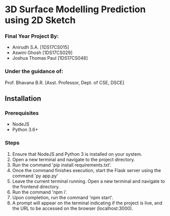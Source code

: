 # 3D Surface Modelling Prediction using 2D Sketch

### Final Year Project By:
- Anirudh S.A. [1DS17CS015]
- Aswini Ghosh [1DS17CS029]
- Joshua Thomas Paul [1DS17CS048]

### Under the guidance of:
Prof. Bhavana B.R. [Asst. Professor, Dept. of CSE, DSCE]


## Installation
### Prerequisites
- NodeJS
- Python 3.6+

### Steps
1. Ensure that NodeJS and Python 3 is installed on your system.
2. Open a new terminal and navigate to the project directory.
3. Run the command 'pip install requirements.txt'.
4. Once the command finishes execution, start the Flask server using the command 'py app.py'
5. Leave the current terminal running. Open a new terminal and navigate to the frontend directory.
6. Run the command 'npm i'.
7. Upon completion, run the command 'npm start'.
8. A prompt will appear on the terminal indicating if the project is live, and the URL to be accessed on the browser (localhost:3000).
